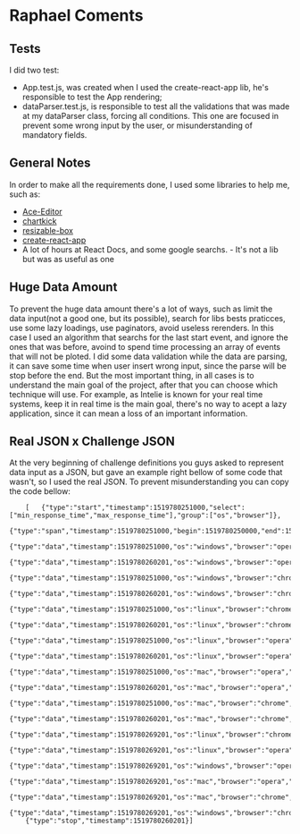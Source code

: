 # Raphael Coments

## Tests

I did two test:
* App.test.js, was created when I used the create-react-app lib, he's responsible to test the App rendering;
* dataParser.test.js, is responsible to test all the validations that was made at my dataParser class, forcing all conditions. This one are focused in prevent some wrong input by the user, or misunderstanding of mandatory fields.

## General Notes

In order to make all the requirements done, I used some libraries to help me, such as:
* [Ace-Editor](https://github.com/securingsincity/react-ace)    
* [chartkick](https://chartkick.com/react)
* [resizable-box](https://www.npmjs.com/package/react-resizable-box)
* [create-react-app](https://create-react-app.dev/docs/getting-started)
* A lot of hours at React Docs, and some google searchs. - It's not a lib but was as useful as one

## Huge Data Amount

To prevent the huge data amount there's a lot of ways, such as limit the data input(not a good one, but its possible), search for libs bests praticces, use some lazy loadings, use paginators, avoid useless rerenders.
In this case I used an algorithm that searchs for the last start event, and ignore the ones that was before, avoind to spend time processing an array of events that will not be ploted. I did some data validation while the data are parsing, it can save some time when user insert wrong input, since the parse will be stop before the end.
But the most important thing, in all cases is to understand the main goal of the project, after that you can choose which technique will use. For example, as Intelie is known for your real time systems, keep it in real time is the main goal, there's no way to acept a lazy application, since it can mean a loss of an important information.

## Real JSON x Challenge JSON

At the very beginning of challenge definitions you guys asked to represent data input as a JSON, but gave an example right bellow of some code that wasn't, so I used the real JSON.
To prevent misunderstanding you can copy the code bellow:

```
    [   {"type":"start","timestamp":1519780251000,"select":["min_response_time","max_response_time"],"group":["os","browser"]},
	{"type":"span","timestamp":1519780251000,"begin":1519780250000,"end":1519780270201},
	{"type":"data","timestamp":1519780251000,"os":"windows","browser":"opera","min_response_time":0.7,"max_response_time":1.8},
	{"type":"data","timestamp":1519780260201,"os":"windows","browser":"opera","min_response_time":0.8,"max_response_time":1.4},
	{"type":"data","timestamp":1519780251000,"os":"windows","browser":"chrome","min_response_time":0.6,"max_response_time":2},
	{"type":"data","timestamp":1519780260201,"os":"windows","browser":"chrome","min_response_time":0.3,"max_response_time":1.7},
	{"type":"data","timestamp":1519780251000,"os":"linux","browser":"chrome","min_response_time":0.2,"max_response_time":1.5},
	{"type":"data","timestamp":1519780260201,"os":"linux","browser":"chrome","min_response_time":0.3,"max_response_time":1.4},
	{"type":"data","timestamp":1519780251000,"os":"linux","browser":"opera","min_response_time":0.4,"max_response_time":1.7},
	{"type":"data","timestamp":1519780260201,"os":"linux","browser":"opera","min_response_time":0.7,"max_response_time":1.8},
	{"type":"data","timestamp":1519780251000,"os":"mac","browser":"opera","min_response_time":0.1,"max_response_time":5.3},
	{"type":"data","timestamp":1519780260201,"os":"mac","browser":"opera","min_response_time":1.1,"max_response_time":3.2},
	{"type":"data","timestamp":1519780251000,"os":"mac","browser":"chrome","min_response_time":1.2,"max_response_time":4},
	{"type":"data","timestamp":1519780260201,"os":"mac","browser":"chrome","min_response_time":1.5,"max_response_time":2.9},
	{"type":"data","timestamp":1519780269201,"os":"linux","browser":"chrome","min_response_time":0.3,"max_response_time":1.4},
	{"type":"data","timestamp":1519780269201,"os":"linux","browser":"opera","min_response_time":0.7,"max_response_time":1.8},
	{"type":"data","timestamp":1519780269201,"os":"windows","browser":"opera","min_response_time":0.8,"max_response_time":1.4},
	{"type":"data","timestamp":1519780269201,"os":"mac","browser":"opera","min_response_time":1.1,"max_response_time":3.2},
	{"type":"data","timestamp":1519780269201,"os":"mac","browser":"chrome","min_response_time":1.5,"max_response_time":2.9},
	{"type":"data","timestamp":1519780269201,"os":"windows","browser":"chrome","min_response_time":0.3,"max_response_time":1.7},
	{"type":"stop","timestamp":1519780260201}]

 ```